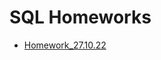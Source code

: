# SQL Homeworks
- [Homework_27.10.22](https://github.com/RobGev23/SQL/blob/main/Homework_27.10.22.sql)
